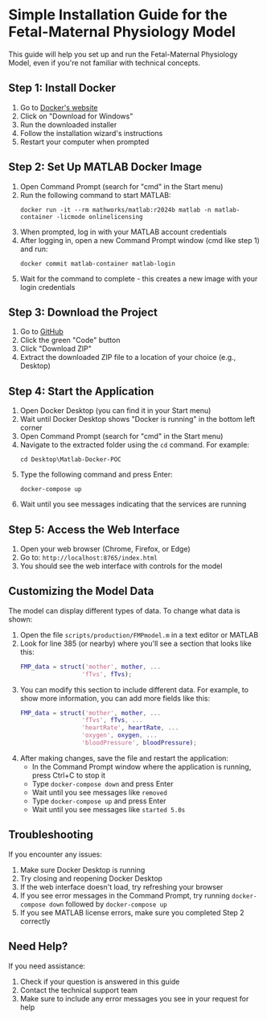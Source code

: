 # Simple Installation Guide for the Fetal-Maternal Physiology Model

This guide will help you set up and run the Fetal-Maternal Physiology Model, even if you're not familiar with technical concepts.

## Step 1: Install Docker

1. Go to [Docker's website](https://www.docker.com/products/docker-desktop/)
2. Click on "Download for Windows"
3. Run the downloaded installer
4. Follow the installation wizard's instructions
5. Restart your computer when prompted

## Step 2: Set Up MATLAB Docker Image

1. Open Command Prompt (search for "cmd" in the Start menu)
2. Run the following command to start MATLAB:
   ```
   docker run -it --rm mathworks/matlab:r2024b matlab -n matlab-container -licmode onlinelicensing
   ```
3. When prompted, log in with your MATLAB account credentials
4. After logging in, open a new Command Prompt window (cmd like step 1) and run:
   ```
   docker commit matlab-container matlab-login
   ```
5. Wait for the command to complete - this creates a new image with your login credentials

## Step 3: Download the Project

1. Go to [GitHub](https://github.com/Baby-Monitor-Simulator/Matlab-Docker-POC)
2. Click the green "Code" button
3. Click "Download ZIP"
4. Extract the downloaded ZIP file to a location of your choice (e.g., Desktop)

## Step 4: Start the Application

1. Open Docker Desktop (you can find it in your Start menu)
2. Wait until Docker Desktop shows "Docker is running" in the bottom left corner
3. Open Command Prompt (search for "cmd" in the Start menu)
4. Navigate to the extracted folder using the `cd` command. For example:
   ```
   cd Desktop\Matlab-Docker-POC
   ```
5. Type the following command and press Enter:
   ```
   docker-compose up
   ```
6. Wait until you see messages indicating that the services are running

## Step 5: Access the Web Interface

1. Open your web browser (Chrome, Firefox, or Edge)
2. Go to: `http://localhost:8765/index.html`
3. You should see the web interface with controls for the model

## Customizing the Model Data

The model can display different types of data. To change what data is shown:

1. Open the file `scripts/production/FMPmodel.m` in a text editor or MATLAB
2. Look for line 385 (or nearby) where you'll see a section that looks like this:
   ```matlab
   FMP_data = struct('mother', mother, ...
                    'fTvs', fTvs);
   ```
3. You can modify this section to include different data. For example, to show more information, you can add more fields like this:
   ```matlab
   FMP_data = struct('mother', mother, ...
                    'fTvs', fTvs, ...
                    'heartRate', heartRate, ...
                    'oxygen', oxygen, ...
                    'bloodPressure', bloodPressure);
   ```
4. After making changes, save the file and restart the application:
   - In the Command Prompt window where the application is running, press Ctrl+C to stop it
   - Type `docker-compose down` and press Enter
   - Wait until you see messages like `removed`
   - Type `docker-compose up` and press Enter
   - Wait until you see messages like `started 5.0s`

## Troubleshooting

If you encounter any issues:

1. Make sure Docker Desktop is running
2. Try closing and reopening Docker Desktop
3. If the web interface doesn't load, try refreshing your browser
4. If you see error messages in the Command Prompt, try running `docker-compose down` followed by `docker-compose up`
5. If you see MATLAB license errors, make sure you completed Step 2 correctly

## Need Help?

If you need assistance:
1. Check if your question is answered in this guide
2. Contact the technical support team
3. Make sure to include any error messages you see in your request for help 